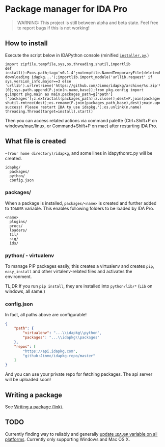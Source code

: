 # Package manager for IDA Pro

> WARNING: This project is still between alpha and beta state. Feel free to report bugs if this is not working!

## How to install

Execute the script below in IDAPython console (minified [`installer.py`](https://github.com/Jinmo/idapkg/raw/master/installer.py).)

```
import zipfile,tempfile,sys,os,threading,shutil,importlib
def install():P=os.path;tag='v0.1.4';n=tempfile.NamedTemporaryFile(delete=False,suffix='.zip');n.close();print('Started downloading idapkg...');importlib.import_module('urllib.request' if sys.version_info.major==3 else 'urllib').urlretrieve('https://github.com/Jinmo/idapkg/archive/%s.zip'%tag,n.name);f=open(n.name,'rb+');f.seek(0,os.SEEK_END);f.truncate(f.tell()-0x28);f.close();z=zipfile.ZipFile(n.name);base=z.namelist()[0];sys.path.append(P.join(n.name,base));from pkg.config import g;import pkg.main as main;packages_path=g['path']['packages'];z.extractall(packages_path);z.close();dest=P.join(packages_path,'idapkg');P.isdir(dest)and shutil.rmtree(dest);os.rename(P.join(packages_path,base),dest);main.update_pythonrc();main.init_environment(False);print('Installation success! Please restart IDA to use idapkg.');os.unlink(n.name)
threading.Thread(target=install).start()
```

Then you can access related actions via command palette (Ctrl+Shift+P on windows/mac/linux, or Command+Shift+P on mac) after restarting IDA Pro.

## What file is created

`~(Your home directory)/idapkg`, and some lines in idapythonrc.py will be created.

```
idapkg/
  packages/
  python/
  config.json
```

### packages/

When a package is installed, `packages/<name>` is created and further added to `IDAUSR` variable. This enables following folders to be loaded by IDA Pro.

```
<name>
  plugins/
  procs/
  loaders/
  til/
  sig/
  ids/
```

### python/ - virtualenv

To manage PIP packages easily, this creates a virtualenv and creates `pip`, `easy_install` and other virtalenv-related files and activates the environment.

TL;DR If you run `pip install`, they are installed into `python/lib/*` (`Lib` on windows, all same.)

### config.json

In fact, all paths above are configurable!

```json
{
    "path": {
        "virtualenv": "...\\idapkg\\python", 
        "packages": "...\\idapkg\\packages"
    }, 
    "repos": [
        "https://api.idapkg.com",
        "github:Jinmo/idapkg-repo/master"
    ]
}
```

And you can use your private repo for fetching packages. The api server will be uploaded soon!

## Writing a package

See [Writing a package (link)](https://idapkg.com/getting-started).

## TODO

Currently finding way to reliably and generally [update `IDAUSR` variable on all platforms](https://github.com/Jinmo/idapkg/blob/master/pkg/internal_api/win.py). Currently only supporting Windows and Mac OS X.